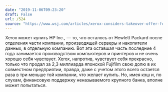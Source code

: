 ```yaml
---
date: "2019-11-06T09:23:20"
draft: False
url: /524
source: "https://www.wsj.com/articles/xerox-considers-takeover-offer-for-hp-11573012201?mod=hp_lead_pos1"
---
```


Xerox может купить HP Inc., — то, что осталось от Hewlett Packard после отделения части компании, производящей серверы и накопители данных, в отдельную компанию. Вот эта оставшая часть последние 4 года занимается производством компьютеров и принтеров и не очень хорошо себя чувствует. Xerox, напротив, чувствует себя прекрасно, только что продал за 2,3 миллиарда  японской Fujifilm свою долю в их совместном предприятии, правда, даже с учетом этого всего остается раза в три меньше той компании, что желает купить. 
Но, имея кэш и, по слухам, финансовую поддержку неназываемого крупного банка, вполне может попытаться.
